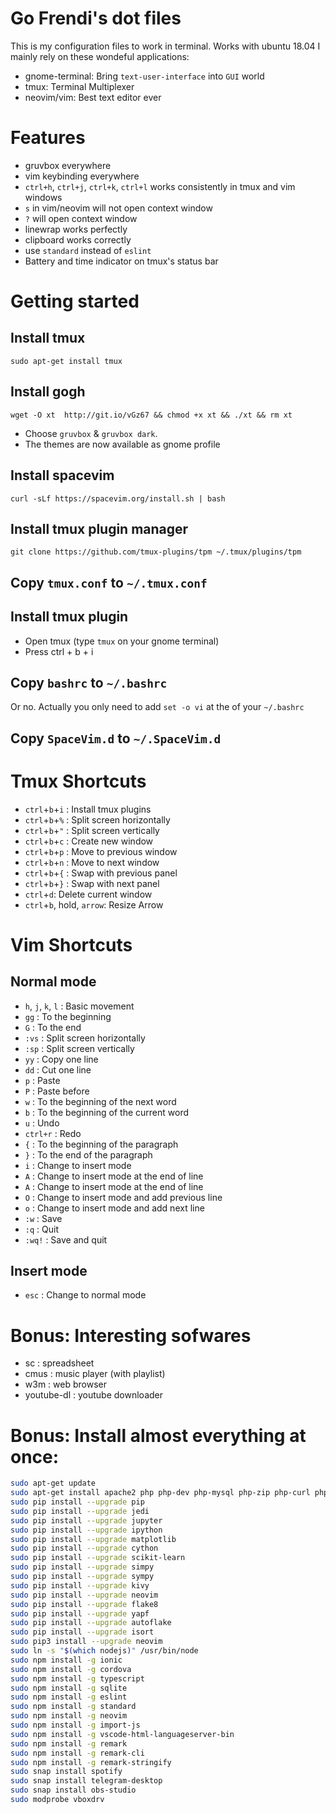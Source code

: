 # Go Frendi's dot files

This is my configuration files to work in terminal. Works with ubuntu 18.04
I mainly rely on these wondeful applications:

* gnome-terminal: Bring `text-user-interface` into `GUI` world
* tmux: Terminal Multiplexer
* neovim/vim: Best text editor ever

# Features

* gruvbox everywhere
* vim keybinding everywhere
* `ctrl+h`, `ctrl+j`, `ctrl+k`, `ctrl+l` works consistently in tmux and vim windows
* `s` in vim/neovim will not open context window
* `?` will open context window
* linewrap works perfectly
* clipboard works correctly
* use `standard` instead of `eslint`
* Battery and time indicator on tmux's status bar

# Getting started

## Install tmux

```
sudo apt-get install tmux
```

## Install gogh

```
wget -O xt  http://git.io/vGz67 && chmod +x xt && ./xt && rm xt
```

* Choose `gruvbox` & `gruvbox dark`.
* The themes are now available as gnome profile

## Install spacevim

```
curl -sLf https://spacevim.org/install.sh | bash
```

## Install tmux plugin manager

```
git clone https://github.com/tmux-plugins/tpm ~/.tmux/plugins/tpm
```

## Copy `tmux.conf` to `~/.tmux.conf`

## Install tmux plugin

* Open tmux (type `tmux` on your gnome terminal)
* Press ctrl + b + i


## Copy `bashrc` to `~/.bashrc`

Or no. Actually you only need to add `set -o vi` at the of your `~/.bashrc`

## Copy `SpaceVim.d` to `~/.SpaceVim.d`

# Tmux Shortcuts

* `ctrl`+`b`+`i` : Install tmux plugins
* `ctrl`+`b`+`%` : Split screen horizontally
* `ctrl`+`b`+`"` : Split screen vertically
* `ctrl`+`b`+`c` : Create new window
* `ctrl`+`b`+`p` : Move to previous window
* `ctrl`+`b`+`n` : Move to next window
* `ctrl`+`b`+`{` : Swap with previous panel
* `ctrl`+`b`+`}` : Swap with next panel
* `ctrl`+`d`: Delete current window
* `ctrl`+`b`, hold, `arrow`: Resize Arrow

# Vim Shortcuts

## Normal mode
* `h`, `j`, `k`, `l` : Basic movement
* `gg` : To the beginning
* `G` : To the end
* `:vs` : Split screen horizontally
* `:sp` : Split screen vertically
* `yy` : Copy one line
* `dd` : Cut one line
* `p` : Paste
* `P` : Paste before
* `w` : To the beginning of the next word
* `b` : To the beginning of the current word
* `u` : Undo
* `ctrl+r` : Redo
* `{` : To the beginning of the paragraph
* `}` : To the end of the paragraph
* `i` : Change to insert mode
* `A` : Change to insert mode at the end of line
* `A` : Change to insert mode at the end of line
* `O` : Change to insert mode and add previous line
* `o` : Change to insert mode and add next line
* `:w` : Save
* `:q` : Quit
* `:wq!` : Save and quit

## Insert mode
* `esc` : Change to normal mode

# Bonus: Interesting sofwares

* sc : spreadsheet
* cmus : music player (with playlist)
* w3m : web browser
* youtube-dl : youtube downloader

# Bonus: Install almost everything at once:

```bash
sudo apt-get update
sudo apt-get install apache2 php php-dev php-mysql php-zip php-curl php-msgpack composer mysql-common mysql-server phpmyadmin python-numpy python-matplotlib openjdk-9-jdk openjdk-9-jre netbeans lazarus gimp inkscape python-setuptools python-pip python-pygame python-opengl python-dev build-essential nmap wireshark lynx tree lyx filezilla gparted unetbootin bind9 curl aircrack-ng reaver tmux cmus w3m sc vlc ghc ruby blender stellarium postgresql phppgadmin synaptic libapache2-mod-php cython ipython openshot php-xdebug preload vim vim-gtk zeal gradle golang rustc pandoc postgresql-server-dev-all wesnoth dia arduino tor netbeans mongodb cheese ipython ipython3 0ad g++ mesa-common-dev freeglut3-dev mesa-utils virtualbox jupyter-core brasero python-software-properties ubuntu-restricted-extras docker docker-compose gnome-tweak-tool shutter nodejs npm lua5.3 htop traceroute whois neovim ruby-dev youtube-dl uncrustify
sudo pip install --upgrade pip
sudo pip install --upgrade jedi
sudo pip install --upgrade jupyter
sudo pip install --upgrade ipython
sudo pip install --upgrade matplotlib
sudo pip install --upgrade cython
sudo pip install --upgrade scikit-learn
sudo pip install --upgrade simpy
sudo pip install --upgrade sympy
sudo pip install --upgrade kivy
sudo pip install --upgrade neovim
sudo pip install --upgrade flake8
sudo pip install --upgrade yapf
sudo pip install --upgrade autoflake
sudo pip install --upgrade isort
sudo pip3 install --upgrade neovim
sudo ln -s "$(which nodejs)" /usr/bin/node
sudo npm install -g ionic
sudo npm install -g cordova
sudo npm install -g typescript
sudo npm install -g sqlite
sudo npm install -g eslint
sudo npm install -g standard
sudo npm install -g neovim
sudo npm install -g import-js
sudo npm install -g vscode-html-languageserver-bin
sudo npm install -g remark
sudo npm install -g remark-cli
sudo npm install -g remark-stringify
sudo snap install spotify
sudo snap install telegram-desktop
sudo snap install obs-studio
sudo modprobe vboxdrv
```
